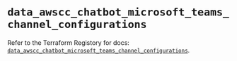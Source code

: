 # `data_awscc_chatbot_microsoft_teams_channel_configurations`

Refer to the Terraform Registory for docs: [`data_awscc_chatbot_microsoft_teams_channel_configurations`](https://registry.terraform.io/providers/hashicorp/awscc/0.70.0/docs/data-sources/chatbot_microsoft_teams_channel_configurations).
